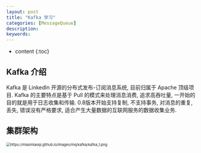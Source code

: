 ```yaml
---
layout: post
title: "Kafka 学习"
categories: [MessageQueue]
description:
keywords:
---
```


* content
{:toc}


## Kafka 介绍

Kafka 是 LinkedIn 开源的分布式发布-订阅消息系统, 目前归属于 Apache 顶级项目. Kafka 的主要特点是基于 Pull 的模式来处理消息消费, 追求高吞吐量, 一开始的目的就是用于日志收集和传输. 0.8版本开始支持复制, 不支持事务, 对消息的重复, 丢失, 错误没有严格要求, 适合产生大量数据的互联网服务的数据收集业务.

## 集群架构

<img src="https://miaomiaoqi.github.io/images/mq/kafka/kafka_1.png" alt="https://miaomiaoqi.github.io/images/mq/kafka/kafka_1.png" style="zoom: 67%;" />






